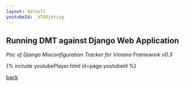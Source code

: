 ```yaml
---
layout: default
youtubeId: _kTUDjUrizg 
---
```


## Running DMT against Django Web Application

_Poc of Django Misconfiguration Tracker for Vimana Framework v0.3_

{% include youtubePlayer.html id=page.youtubeId %}

[back](./)
